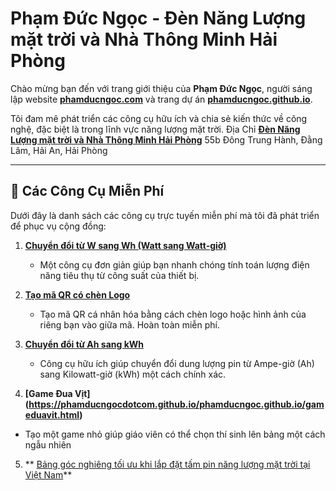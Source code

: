 # Phạm Đức Ngọc - Đèn Năng Lượng mặt trời và Nhà Thông Minh Hải Phòng

Chào mừng bạn đến với trang giới thiệu của **Phạm Đức Ngọc**, người sáng lập website **[phamducngoc.com](https://phamducngoc.com)** và trang dự án **[phamducngoc.github.io](https://phamducngocdotcom.github.io/phamducngoc.github.io/)**.

Tôi đam mê phát triển các công cụ hữu ích và chia sẻ kiến thức về công nghệ, đặc biệt là trong lĩnh vực năng lượng mặt trời.
Địa Chỉ **[Đèn Năng Lượng mặt trời và Nhà Thông Minh Hải Phòng](https://share.google/XApfecMQ58Fz6H1fj)** 55b Đông Trung Hành, Đằng Lâm, Hải An, Hải Phòng

---

## 🔧 Các Công Cụ Miễn Phí

Dưới đây là danh sách các công cụ trực tuyến miễn phí mà tôi đã phát triển để phục vụ cộng đồng:

1.  **[Chuyển đổi từ W sang Wh (Watt sang Watt-giờ)](https://phamducngocdotcom.github.io/phamducngoc.github.io/w-to-wh.html)**
    * Một công cụ đơn giản giúp bạn nhanh chóng tính toán lượng điện năng tiêu thụ từ công suất của thiết bị.

2.  **[Tạo mã QR có chèn Logo](https://phamducngocdotcom.github.io/phamducngoc.github.io/qr-code.html)**
    * Tạo mã QR cá nhân hóa bằng cách chèn logo hoặc hình ảnh của riêng bạn vào giữa mã. Hoàn toàn miễn phí.

3.  **[Chuyển đổi từ Ah sang kWh](https://phamducngocdotcom.github.io/phamducngoc.github.io/ah-kwh.html)**
    * Công cụ hữu ích giúp chuyển đổi dung lượng pin từ Ampe-giờ (Ah) sang Kilowatt-giờ (kWh) một cách chính xác.

4. **[Game Đua Vịt] (https://phamducngocdotcom.github.io/phamducngoc.github.io/gameduavit.html)**
  * Tạo một game nhỏ giúp giáo viên có thể chọn thí sinh lên bảng một cách ngẫu nhiên

5. ** [ Bảng góc nghiêng tối ưu khi lắp đặt tấm pin năng lượng mặt trời tại Việt Nam](https://phamducngocdotcom.github.io/phamducngoc.github.io/goc-nghieng-tam-pin.html)**
   
